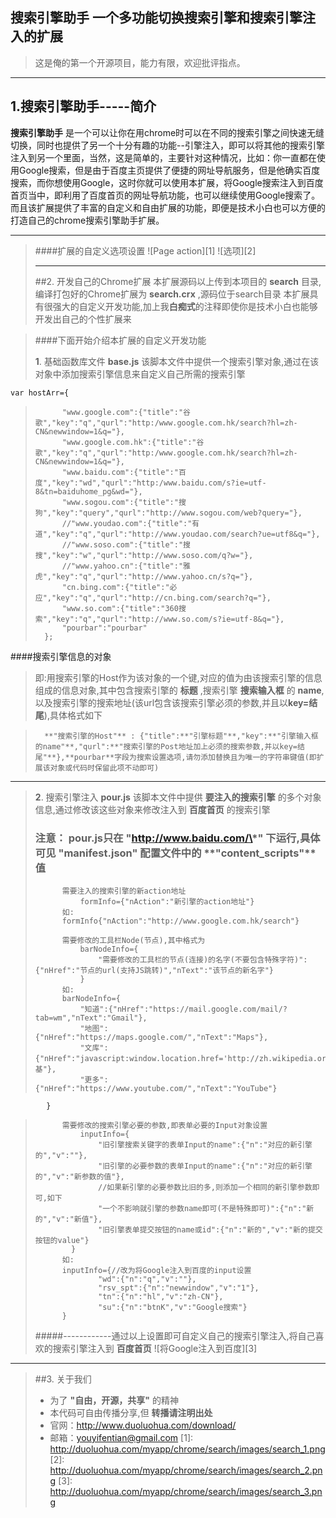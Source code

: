 搜索引擎助手  一个多功能切换搜索引擎和搜索引擎注入的扩展
------
>这是俺的第一个开源项目，能力有限，欢迎批评指点。
****
## 1.搜索引擎助手-----简介
**搜索引擎助手**  是一个可以让你在用chrome时可以在不同的搜索引擎之间快速无缝切换，同时也提供了另一个十分有趣的功能--引擎注入，即可以将其他的搜索引擎注入到另一个里面，当然，这是简单的，主要针对这种情况，比如：你一直都在使用Google搜索，但是由于百度主页提供了便捷的网址导航服务，但是他确实百度搜索，而你想使用Google，这时你就可以使用本扩展，将Google搜索注入到百度首页当中，即利用了百度首页的网址导航功能，也可以继续使用Google搜索了。而且该扩展提供了丰富的自定义和自由扩展的功能，即便是技术小白也可以方便的打造自己的chrome搜索引擎助手扩展。
****
>####扩展的自定义选项设置
>![Page action][1]
>![选项][2]
>****
>##2. 开发自己的Chrome扩展
本扩展源码以上传到本项目的 **search** 目录,编译打包好的Chrome扩展为 **search.crx** ,源码位于search目录
本扩展具有很强大的自定义开发功能,加上我**白痴式**的注释即使你是技术小白也能够开发出自己的个性扩展来

>####下面开始介绍本扩展的自定义开发功能
>   
>   **1**. 基础函数库文件 **base.js** 该脚本文件中提供一个搜索引擎对象,通过在该对象中添加搜索引擎信息来自定义自己所需的搜索引擎
>
	var hostArr={
>			"www.google.com":{"title":"谷 歌","key":"q","qurl":"http:/www.google.com.hk/search?hl=zh-CN&newwindow=1&q="},
>			"www.google.com.hk":{"title":"谷 歌","key":"q","qurl":"http:/www.google.com.hk/search?hl=zh-CN&newwindow=1&q="},
>			"www.baidu.com":{"title":"百 度","key":"wd","qurl":"http:/www.baidu.com/s?ie=utf-8&tn=baiduhome_pg&wd="},
>			"www.sogou.com":{"title":"搜 狗","key":"query","qurl":"http://www.sogou.com/web?query="},
>			//"www.youdao.com":{"title":"有 道","key":"q","qurl":"http://www.youdao.com/search?ue=utf8&q="},
>			//"www.soso.com":{"title":"搜 搜","key":"w","qurl":"http://www.soso.com/q?w="},
>			//"www.yahoo.cn":{"title":"雅 虎","key":"q","qurl":"http://www.yahoo.cn/s?q="},
>			"cn.bing.com":{"title":"必 应","key":"q","qurl":"http://cn.bing.com/search?q="},
>			"www.so.com":{"title":"360搜索","key":"q","qurl":"http://www.so.com/s?ie=utf-8&q="},
>			"pourbar":"pourbar"
>		};           
>
####搜索引擎信息的对象

>即:用搜索引擎的Host作为该对象的一个键,对应的值为由该搜索引擎的信息组成的信息对象,其中包含搜索引擎的 **标题** ,搜索引擎 **搜索输入框** 的 **name**,以及搜索引擎的搜索地址(该url包含该搜索引擎必须的参数,并且以**key=结尾**),具体格式如下

>		**"搜索引擎的Host"** : {"title":**"引擎标题"**,"key":**"引擎输入框的name"**,"qurl":**"搜索引擎的Post地址加上必须的搜索参数,并以key=结尾"**},**pourbar**字段为搜索设置选项,请勿添加替换且为唯一的字符串键值(即扩展该对象或代码时保留此项不动即可)
****
>   **2**. 搜索引擎注入 **pour.js** 该脚本文件中提供 **要注入的搜索引擎** 的多个对象信息,通过修改该这些对象来修改注入到 **百度首页** 的搜索引擎
>### **注意：** pour.js只在 **"http://www.baidu.com/\*"** 下运行,具体可见 **"manifest.json"** 配置文件中的 **"content_scripts"**值
>
>			需要注入的搜索引擎的新action地址
>				formInfo={"nAction":"新引擎的action地址"}
>			如:
>			formInfo{"nAction":"http://www.google.com.hk/search"}
>>
>
>			需要修改的工具栏Node(节点),其中格式为
>		    	barNodeInfo={
>					"需要修改的工具栏的节点(连接)的名字(不要包含特殊字符)":{"nHref":"节点的url(支持JS跳转)","nText":"该节点的新名字"}
>				}
>			如:
>			barNodeInfo={
>				"知道":{"nHref":"https://mail.google.com/mail/?tab=wm","nText":"Gmail"},
>				"地图":{"nHref":"https://maps.google.com/","nText":"Maps"},
>    		  	"文库":{"nHref":"javascript:window.location.href='http://zh.wikipedia.org/wiki/'+document.getElementById('kw').value;","nText":"维基"},
>    		    "更多":{"nHref":"https://www.youtube.com/","nText":"YouTube"}
	    	}
>
>
>>
>
>			需要修改的搜索引擎必要的参数,即表单必要的Input对象设置
>				inputInfo={
>		    		"旧引擎搜索关键字的表单Input的name":{"n":"对应的新引擎的","v":""},
>		 		    "旧引擎的必要参数的表单Input的name":{"n":"对应的新引擎的","v":"新参数的值"},
>				    //如果新引擎的必要参数比旧的多,则添加一个相同的新引擎参数即可,如下
>				    "一个不影响就引擎的参数name即可(不是特殊即可)":{"n":"新的","v":"新值"},	
>				    "旧引擎表单提交按钮的name或id":{"n":"新的","v":"新的提交按钮的value"}
>			  }
>			如:
>			inputInfo={//改为将Google注入到百度的input设置
>		    		"wd":{"n":"q","v":""},
>    		    	"rsv_spt":{"n":"newwindow","v":"1"},
>		    		"tn":{"n":"hl","v":"zh-CN"},
>		    		"su":{"n":"btnK","v":"Google搜索"}
>	    	}
>#####------------通过以上设置即可自定义自己的搜索引擎注入,将自己喜欢的搜索引擎注入到 **百度首页**
>![将Google注入到百度][3]
>
>
>
>



----
>##3. 关于我们
>* 为了 **"自由，开源，共享"** 的精神
>* 本代码可自由传播分享,但 **转播请注明出处**
>* 官网：http://www.duoluohua.com/download/
>* 邮箱：youyifentian@gmail.com
  [1]: http://duoluohua.com/myapp/chrome/search/images/search_1.png
  [2]: http://duoluohua.com/myapp/chrome/search/images/search_2.png
  [3]: http://duoluohua.com/myapp/chrome/search/images/search_3.png

